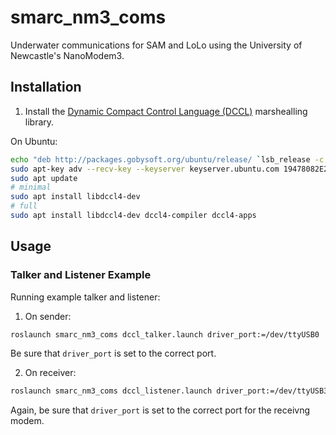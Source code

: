 # smarc_nm3_coms

Underwater communications for SAM and LoLo using the University of Newcastle's NanoModem3.

## Installation

1. Install the [Dynamic Compact Control Language (DCCL)](https://github.com/GobySoft/dccl) marshealling library.

On Ubuntu:

```bash
echo "deb http://packages.gobysoft.org/ubuntu/release/ `lsb_release -c -s`/" | sudo tee /etc/apt/sources.list.d/gobysoft_release.list
sudo apt-key adv --recv-key --keyserver keyserver.ubuntu.com 19478082E2F8D3FE
sudo apt update
# minimal
sudo apt install libdccl4-dev
# full
sudo apt install libdccl4-dev dccl4-compiler dccl4-apps
```

## Usage

### Talker and Listener Example

Running example talker and listener:

1. On sender:

```bash
roslaunch smarc_nm3_coms dccl_talker.launch driver_port:=/dev/ttyUSB0
```

Be sure that ```driver_port``` is set to the correct port.

2. On receiver:

```bash
roslaunch smarc_nm3_coms dccl_listener.launch driver_port:=/dev/ttyUSB3
```

Again, be sure that ```driver_port``` is set to the correct port for the receivng modem.